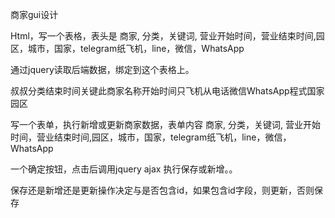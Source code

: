 商家gui设计


Html，写一个表格，表头是
商家, 分类，关键词, 营业开始时间，营业结束时间,园区，城市，国家，telegram纸飞机，line，微信，WhatsApp

通过jquery读取后端数据，绑定到这个表格上。

叔叔分类结束时间关键此商家名称开始时间只飞机从电话微信WhatsApp程式国家园区

写一个表单，执行新增或更新商家数据，表单内容
商家, 分类，关键词, 营业开始时间，营业结束时间,园区，城市，国家，telegram纸飞机，line，微信，WhatsApp

一个确定按钮，点击后调用jquery ajax 执行保存或新增。。

保存还是新增还是更新操作决定与是否包含id，如果包含id字段，则更新，否则保存

